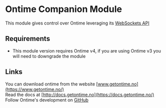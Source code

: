 # Ontime Companion Module

This module gives control over Ontime leveraging its [WebSockets API](https://docs.getontime.no/api/protocols/websockets/)

## Requirements

- This module version requires Ontime v4, if you are using Ontime v3 you will need to downgrade the module

## Links

You can download ontime from the website [www.getontime.no](https://www.getontime.no/) \
Read the docs at [http://docs.getontime.no](https://docs.getontime.no/) \
Follow Ontime's development on [GitHub](https://github.com/cpvalente/ontime)
